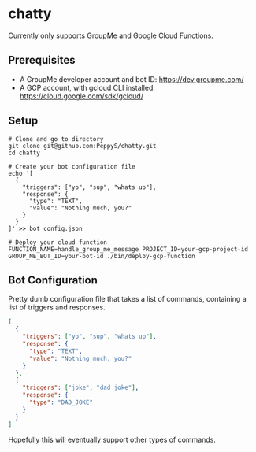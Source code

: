 # chatty
Currently only supports GroupMe and Google Cloud Functions.

## Prerequisites
- A GroupMe developer account and bot ID: https://dev.groupme.com/
- A GCP account, with gcloud CLI installed: https://cloud.google.com/sdk/gcloud/

## Setup
```shell
# Clone and go to directory
git clone git@github.com:PeppyS/chatty.git
cd chatty

# Create your bot configuration file
echo '[
  {
    "triggers": ["yo", "sup", "whats up"],
    "response": {
      "type": "TEXT",
      "value": "Nothing much, you?"
    }
  }
]' >> bot_config.json

# Deploy your cloud function
FUNCTION_NAME=handle_group_me_message PROJECT_ID=your-gcp-project-id GROUP_ME_BOT_ID=your-bot-id ./bin/deploy-gcp-function
```

## Bot Configuration
Pretty dumb configuration file that takes a list of commands, containing a list of triggers and responses.
```json
[
  {
    "triggers": ["yo", "sup", "whats up"],
    "response": {
      "type": "TEXT",
      "value": "Nothing much, you?"
    }
  },
  {
    "triggers": ["joke", "dad joke"],
    "response": {
      "type": "DAD_JOKE"
    }
  }
]
```

Hopefully this will eventually support other types of commands.
